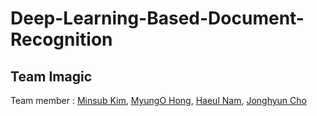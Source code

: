 # Deep-Learning-Based-Document-Recognition

## Team Imagic

Team member : [Minsub Kim](https://github.com/kazaina), [MyungO Hong](https://github.com/myungoh), [Haeul Nam](https://github.com/HaeUlNam), [Jonghyun Cho](https://github.com/jongja) 
